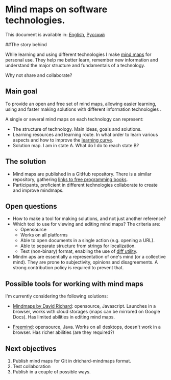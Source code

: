 # Mind maps on software technologies.

This document is available in:
[English](https://github.com/NickVolynkin/Solution-mindmaps/blob/master/README.md),
[Русский](https://github.com/NickVolynkin/Solution-mindmaps/blob/master/README_RU.md)

##The story behind

While learning and using different technologies I make [mind maps](https://en.wikipedia.org/wiki/Mind_map) for personal use. They help me better learn, remember new information and understand the major structure and fundamentals of a technology.

Why not share and collaborate?

## Main goal
To provide an open and free set of mind maps, allowing easier learning, using and faster making solutions with different information technologies .

A single or several mind maps on each technology can represent:

* The structure of technology. Main ideas, goals and solutions.
* Learning resources and learning route. In what order to learn various aspects and how to improve the [learning curve](https://en.wikipedia.org/wiki/Learning_curve).
* Solution map. I am in state A. What do I do to reach state B?

## The solution

* Mind maps are published in a GitHub repository. There is a similar repository, gathering [links to free programming books](https://github.com/vhf/free-programming-books). 
* Participants, proficient in different technologies collaborate to create and improve mindmaps.

## Open questions


* How to make a tool for making solutions, and not just another reference?
* Which tool to use for viewing and editing mind maps? The criteria are:
	* Opensource
	* Works on all platforms
	* Able to open documents in a single action (e.g. opening a URL).
	* Able to separate structure from strings for localization.
	* Text (non-binary) format, enabling the use of [diff utility](https://en.wikipedia.org/wiki/Diff_utility). 
* Mindm aps are essentially a representation of one's mind (or a collective mind). They are prone to subjectivity, opinions and disagreements. A strong contribution policy is required to prevent that.


## Possible tools for working with mind maps

I'm currently considering the following solutions:

* [Mindmaps by David Richard](http://drichard.org/mindmaps/#): opensource, Javascript. Launches in a browser, works with cloud storages (maps can be mirrored on Google Docs). Has limited abilities in editing mind maps.

* [Freemind](http://freemind.sourceforge.net/wiki/index.php/): opensource, Java. Works on all desktops, doesn't work in a browser. Has richer abilities (are they required?)


## Next objectives

1. Publish mind maps for Git in drichard-mindmaps format.
2. Test collaboration
3. Publish in a couple of possible ways.
